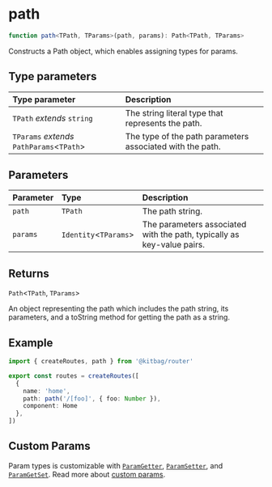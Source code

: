 # path

```ts
function path<TPath, TParams>(path, params): Path<TPath, TParams>
```

Constructs a Path object, which enables assigning types for params.

## Type parameters

| Type parameter | Description |
| :------ | :------ |
| `TPath` *extends* `string` | The string literal type that represents the path. |
| `TParams` *extends* `PathParams`\<`TPath`\> | The type of the path parameters associated with the path. |

## Parameters

| Parameter | Type | Description |
| :------ | :------ | :------ |
| `path` | `TPath` | The path string. |
| `params` | `Identity`\<`TParams`\> | The parameters associated with the path, typically as key-value pairs. |

## Returns

`Path`\<`TPath`, `TParams`\>

An object representing the path which includes the path string, its parameters,
         and a toString method for getting the path as a string.

## Example

```ts
import { createRoutes, path } from '@kitbag/router'

export const routes = createRoutes([
  {
    name: 'home',
    path: path('/[foo]', { foo: Number }),
    component: Home
  },
])
```

## Custom Params

Param types is customizable with [`ParamGetter`](/api/types/ParamGetter), [`ParamSetter`](/api/types/ParamSetter), and [`ParamGetSet`](/api/types/ParamGetSet). Read more about [custom params](/core-concepts/route-params#custom-param).
